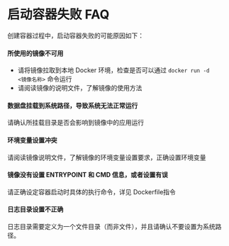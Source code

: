 # 启动容器失败 FAQ

创建容器过程中，启动容器失败的可能原因如下：

#### 所使用的镜像不可用
* 请将镜像拉取到本地 Docker 环境，检查是否可以通过 <code>docker run -d <镜像名称></code> 命令运行
* 请阅读镜像的说明文件，了解镜像的使用方法

#### 数据盘挂载到系统路径，导致系统无法正常运行

请确认所挂载目录是否会影响到镜像中的应用运行

#### 环境变量设置冲突

请阅读镜像说明文件，了解镜像的环境变量设置要求，正确设置环境变量

#### 镜像没有设置 ENTRYPOINT 和 CMD 信息，或者设置有误

请正确设定容器启动时具体的执行命令，详见 Dockerfile指令

#### 日志目录设置不正确

日志目录需要定义为一个文件目录（而非文件），并且请确认不要设置为系统路径。

